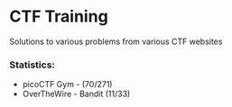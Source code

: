 # CTF Training
Solutions to various problems from various CTF websites

### Statistics:
* picoCTF Gym - (70/271)
* OverTheWire - Bandit (11/33)